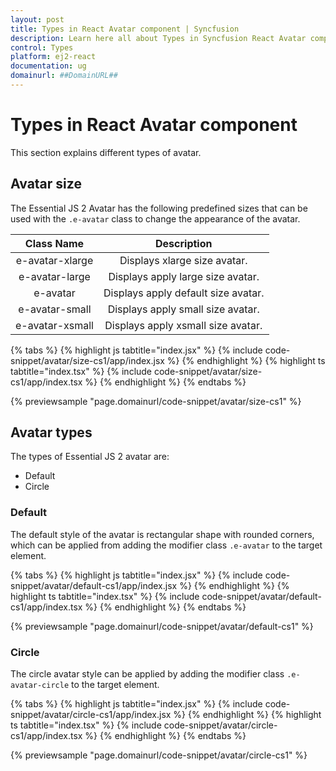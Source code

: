 ```yaml
---
layout: post
title: Types in React Avatar component | Syncfusion
description: Learn here all about Types in Syncfusion React Avatar component of Syncfusion Essential JS 2 and more.
control: Types 
platform: ej2-react
documentation: ug
domainurl: ##DomainURL##
---
```


# Types in React Avatar component

This section explains different types of avatar.

## Avatar size

The Essential JS 2 Avatar has the following predefined sizes that can be used with the `.e-avatar` class to change the appearance of the avatar.

| Class Name         | Description
| :-------------:    |:-------------:
| e-avatar-xlarge    | Displays xlarge size avatar.
| e-avatar-large     | Displays apply large size avatar.
| e-avatar           | Displays apply default size avatar.
| e-avatar-small     | Displays apply small size avatar.
| e-avatar-xsmall    | Displays apply xsmall size avatar.

{% tabs %}
{% highlight js tabtitle="index.jsx" %}
{% include code-snippet/avatar/size-cs1/app/index.jsx %}
{% endhighlight %}
{% highlight ts tabtitle="index.tsx" %}
{% include code-snippet/avatar/size-cs1/app/index.tsx %}
{% endhighlight %}
{% endtabs %}

 {% previewsample "page.domainurl/code-snippet/avatar/size-cs1" %}

## Avatar types

The types of Essential JS 2 avatar are:

* Default
* Circle

### Default

The default style of the avatar is rectangular shape with rounded corners, which can be applied from adding the modifier
class `.e-avatar` to the target element.

{% tabs %}
{% highlight js tabtitle="index.jsx" %}
{% include code-snippet/avatar/default-cs1/app/index.jsx %}
{% endhighlight %}
{% highlight ts tabtitle="index.tsx" %}
{% include code-snippet/avatar/default-cs1/app/index.tsx %}
{% endhighlight %}
{% endtabs %}

 {% previewsample "page.domainurl/code-snippet/avatar/default-cs1" %}

### Circle

The circle avatar style can be applied by adding the modifier class `.e-avatar-circle` to the target element.

{% tabs %}
{% highlight js tabtitle="index.jsx" %}
{% include code-snippet/avatar/circle-cs1/app/index.jsx %}
{% endhighlight %}
{% highlight ts tabtitle="index.tsx" %}
{% include code-snippet/avatar/circle-cs1/app/index.tsx %}
{% endhighlight %}
{% endtabs %}

 {% previewsample "page.domainurl/code-snippet/avatar/circle-cs1" %}
